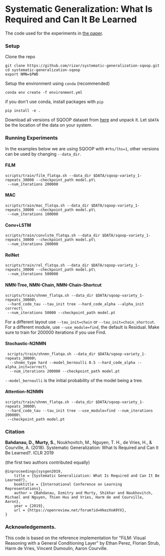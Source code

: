 # Systematic Generalization: What Is Required and Can It Be Learned

The code used for the experiments in [the paper](https://openreview.net/forum?id=HkezXnA9YX).

### Setup

Clone the repo
```
git clone https://github.com/rizar/systematic-generalization-sqoop.git
cd systematic-generalization-sqoop
export NMN=$PWD
```
Setup the environment using `conda` (recommended)
```
conda env create -f environment.yml
```
if you don't use conda, install packages with `pip`
```
pip install -e .
```


Download all versions of SQOOP dataset from [here](https://drive.google.com/file/d/1yaXQL-MH0nQM9cqRbIrWkB3kBNM_ltY_/view?usp=sharing) 
and unpack it. Let `$DATA` be the location of the data on your system.

### Running Experiments

In the examples below we are using SQOOP with `#rhs/lhs=1`, other versions can be used by changing `--data_dir`.

#### FiLM

    scripts/train/film_flatqa.sh --data_dir $DATA/sqoop-variety_1-repeats_30000 --checkpoint_path model.pt\
     --num_iterations 200000

#### MAC

    scripts/train/mac_flatqa.sh --data_dir $DATA/sqoop-variety_1-repeats_30000 --checkpoint_path model.pt\
     --num_iterations 100000

#### Conv+LSTM

    scripts/train/convlstm_flatqa.sh --data_dir $DATA/sqoop-variety_1-repeats_30000 --checkpoint_path model.pt\
     --num_iterations 200000

#### RelNet

    scripts/train/rel_flatqa.sh --data_dir $DATA/sqoop-variety_1-repeats_30000 --checkpoint_path model.pt\
     --num_iterations 500000

#### NMN-Tree, NMN-Chain, NMN-Chain-Shortcut

    scripts/train/shnmn_flatqa.sh --data_dir $DATA/sqoop-variety_1-repeats_30000\
     --hard_code_tau --tau_init tree --hard_code_alpha --alpha_init correct\
     --num_iterations 50000 --checkpoint_path model.pt

For a different layout use `--tau_init=chain` or `--tau_init=chain_shortcut`. For a different module, use `--use_module=find`, the default is Residual. 
Make sure to train for 200000 iterations if you use Find.

#### Stochastic-N2NMN

     scripts/train/shnmn_flatqa.sh --data_dir $DATA/sqoop-variety_1-repeats_30000\
      --shnmn_type hard --model_bernoulli 0.5 --hard_code_alpha --alpha_init=correct\
      --num_iterations 200000 --checkpoint_path model.pt

`--model_bernoulli` is the initial probability of the model being a tree.

#### Attention-N2NMN

    scripts/train/shnmn_flatqa.sh --data_dir $DATA/sqoop-variety_1-repeats_30000\
     --hard_code_tau --tau_init tree --use_module=find --num_iterations 200000\
     --checkpoint_path model.pt

### Citation

**Bahdanau, D., Murty, S.**, Noukhovitch, M., Nguyen, T. H., de Vries, H., & Courville, A. (2018). Systematic Generalization: What Is Required and Can It Be Learned?. ICLR 2019

(the first two authors contributed equally)

```
@inproceedings{sysgen2019,
    title = {Systematic Generalization: What Is Required and Can It Be Learned?},
    booktitle = {International Conference on Learning Representations},
    author = {Bahdanau, Dzmitry and Murty, Shikhar and Noukhovitch, Michael and Nguyen, Thien Huu and Vries, Harm de and Courville, Aaron},
    year = {2019},
    url = {https://openreview.net/forum?id=HkezXnA9YX},
}
```

### Acknowledgements.

This code is based on the reference implementation for "FiLM: Visual Reasoning with a General Conditioning Layer" by Ethan Perez, Florian Strub, Harm de Vries, Vincent Dumoulin, Aaron Courville.
